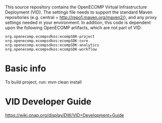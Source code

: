 This source repository contains the OpenECOMP Virtual Infrastructure Deployment (VID). The settings file needs to support the standard Maven repositories (e.g. central = http://repo1.maven.org/maven2/), and any proxy settings needed in your environment. In addition, this code is dependent upon the following OpenECOMP artifacts, which are not part of VID:

    org.openecomp.ecompsdkos:ecompSDK-project
    org.openecomp.ecompsdkos:ecompSDK-core
    org.openecomp.ecompsdkos:ecompSDK-analytics
    org.openecomp.ecompsdkos:ecompSDK-workflow

# Basic info
To build project, run: mvn clean install

# VID Developer Guide
https://wiki.onap.org/display/DW/VID+Development+Guide
